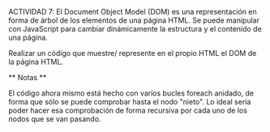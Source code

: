 ACTIVIDAD 7:
El Document Object Model (DOM) es una representación en forma de árbol de los elementos de una página HTML. 
Se puede manipular con JavaScript para cambiar dinámicamente la estructura y el contenido de una página. 

Realizar un código que muestre/ represente en el propio HTML  el DOM de la página HTML.

** Notas **

El código ahora mismo está hecho con varios bucles foreach anidado, de forma que sólo se puede
comprobar hasta el nodo "nieto". Lo ideal sería poder hacer esa comprobación de forma
recursiva por cada uno de los nodos que se van pasando.